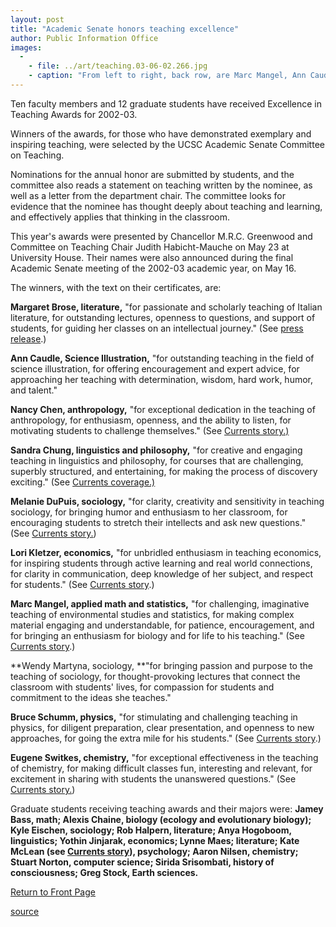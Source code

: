 ```yaml
---
layout: post
title: "Academic Senate honors teaching excellence"
author: Public Information Office
images:
  -
    - file: ../art/teaching.03-06-02.266.jpg
    - caption: "From left to right, back row, are Marc Mangel, Ann Caudle, Nancy Chen, and Eugene Switkes. In front row are honorable mention winner Greg Fritsch, Lori Kletzer, Sandra Chung, Chancellor Greenwood, Judith Habicht-Mauche, and Wendy Martyna. Not pictured are Bruce Schumm, Melanie DuPuis, and Margaret Brose. Photo: Victor Schiffrin, UCSC Photo Services"
---
```


Ten faculty members and 12 graduate students have received Excellence in Teaching Awards for 2002-03.  

Winners of the awards, for those who have demonstrated exemplary and inspiring teaching, were selected by the UCSC Academic Senate Committee on Teaching.   

Nominations for the annual honor are submitted by students, and the committee also reads a statement on teaching written by the nominee, as well as a letter from the department chair. The committee looks for evidence that the nominee has thought deeply about teaching and learning, and effectively applies that thinking in the classroom.  

This year's awards were presented by Chancellor M.R.C. Greenwood and Committee on Teaching Chair Judith Habicht-Mauche on May 23 at University House. Their names were also announced during the final Academic Senate meeting of the 2002-03 academic year, on May 16.  

The winners, with the text on their certificates, are:   

**Margaret Brose, literature,** "for passionate and scholarly teaching of Italian literature, for outstanding lectures, openness to questions, and support of students, for guiding her classes on an intellectual journey." (See [press release][1].)  

**Ann Caudle, Science Illustration,** "for outstanding teaching in the field of science illustration, for offering encouragement and expert advice, for approaching her teaching with determination, wisdom, hard work, humor, and talent."  

**Nancy Chen, anthropology,** "for exceptional dedication in the teaching of anthropology, for enthusiasm, openness, and the ability to listen, for motivating students to challenge themselves." (See [Currents story.)][2]  

**Sandra Chung, linguistics and philosophy,** "for creative and engaging teaching in linguistics and philosophy, for courses that are challenging, superbly structured, and entertaining, for making the process of discovery exciting." (See [Currents coverage.)][3]  

**Melanie DuPuis, sociology,** "for clarity, creativity and sensitivity in teaching sociology, for bringing humor and enthusiasm to her classroom, for encouraging students to stretch their intellects and ask new questions." (See [Currents story.][4])  

**Lori Kletzer, economics,** "for unbridled enthusiasm in teaching economics, for inspiring students through active learning and real world connections, for clarity in communication, deep knowledge of her subject, and respect for students." (See [Currents story][5].)  

**Marc Mangel, applied math and statistics,** "for challenging, imaginative teaching of environmental studies and statistics, for making complex material engaging and understandable, for patience, encouragement, and for bringing an enthusiasm for biology and for life to his teaching." (See [Currents story][6].)  

**Wendy Martyna, sociology, **"for bringing passion and purpose to the teaching of sociology, for thought-provoking lectures that connect the classroom with students' lives, for compassion for students and commitment to the ideas she teaches."  

**Bruce Schumm, physics,** "for stimulating and challenging teaching in physics, for diligent preparation, clear presentation, and openness to new approaches, for going the extra mile for his students." (See [Currents story][7].)   

**Eugene Switkes, chemistry,** "for exceptional effectiveness in the teaching of chemistry, for making difficult classes fun, interesting and relevant, for excitement in sharing with students the unanswered questions." (See [Currents story.][8])   

Graduate students receiving teaching awards and their majors were: **Jamey Bass, math; Alexis Chaine, biology (ecology and evolutionary biology); Kyle Eischen, sociology; Rob Halpern, literature; Anya Hogoboom, linguistics; Yothin Jinjarak, economics; Lynne Maes; literature; Kate McLean (see [Currents story][9]), psychology; Aaron Nilsen, chemistry; Stuart Norton, computer science; Sirida Srisombati, history of consciousness; Greg Stock, Earth sciences.**


[Return to Front Page][10]

[1]: http://www.ucsc.edu/news_events/press_releases/archive/00-01/12-00/brose.html
[2]: http://www.ucsc.edu/currents/99-00/10-11/chen.html
[3]: http://www.ucsc.edu/oncampus/currents/98-99/02-01/pubs.htm
[4]: http://www.ucsc.edu/currents/01-02/02-04/milk.html
[5]: http://www.ucsc.edu/currents/00-01/04-02/wage.html
[6]: http://www.ucsc.edu/currents/02-03/10-28/aaas_fellows.html
[7]: http://www.ucsc.edu/currents/01-02/06-24/physicists.html
[8]: http://www.ucsc.edu/currents/01-02/02-18/lectures.html
[9]: http://www.ucsc.edu/currents/02-03/02-17/survey.html
[10]: http://currents.ucsc.edu/

[source](http://www1.ucsc.edu/currents/02-03/06-02/teaching.html "Permalink to teaching")
